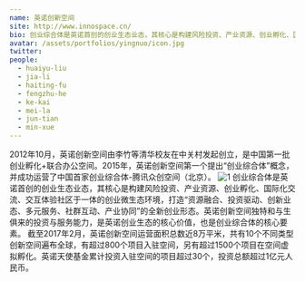 ```yaml
---
name: 英诺创新空间
site: http://www.innospace.cn/
bio: 创业综合体是英诺首创的创业生态业态，其核心是构建风险投资、产业资源、创业孵化、国际化交流、交互体验社区于一体的创业微生态环境，打造“资源融合、投资驱动、创新业态、多元服务、社群互动、产业协同”的全新创业形态。
avatar: /assets/portfolios/yingnuo/icon.jpg
twitter: 
people:
  - huaiyu-liu
  - jia-li
  - haiting-fu
  - fengzhu-he
  - ke-kai
  - mei-la
  - jun-tian
  - min-xue
---
```

2012年10月，英诺创新空间由李竹等清华校友在中关村发起创立，是中国第一批创业孵化+联合办公空间。2015年，英诺创新空间第一个提出“创业综合体”概念，并成功运营了中国首家创业综合体-腾讯众创空间（北京）。
![1](/assets/portfolios/yingnuo/1.jpg)
创业综合体是英诺首创的创业生态业态，其核心是构建风险投资、产业资源、创业孵化、国际化交流、交互体验社区于一体的创业微生态环境，打造“资源融合、投资驱动、创新业态、多元服务、社群互动、产业协同”的全新创业形态。英诺创新空间独特和与生俱来的投资与服务能力，是英诺创业生态的核心价值，也是创业综合体的核心要素。
截至2017年2月，英诺创新空间运营面积总数近8万平米，共有10个不同类型创新空间遍布全球，有超过800个项目入驻空间，另有超过1500个项目在空间虚拟孵化。英诺天使基金累计投资入驻空间的项目超过30个，投资总额超过1亿元人民币。
